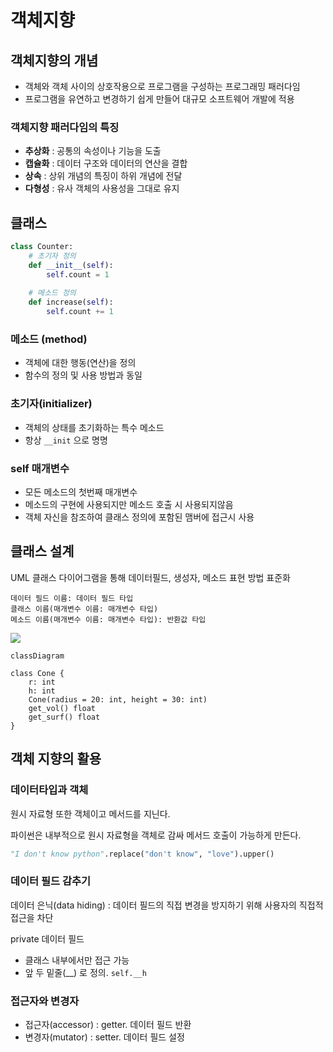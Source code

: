 # 객체지향

## 객체지향의 개념

* 객체와 객체 사이의 상호작용으로 프로그램을 구성하는 프로그래밍 패러다임
* 프로그램을 유연하고 변경하기 쉽게 만들어 대규모 소프트웨어 개발에 적용 

### 객체지향 패러다임의 특징

* **추상화** : 공통의 속성이나 기능을 도출
* **캡슐화** : 데이터 구조와 데이터의 연산을 결합
* **상속** : 상위 개념의 특징이 하위 개념에 전달
* **다형성** : 유사 객체의 사용성을 그대로 유지

## 클래스

```py
class Counter:
    # 초기자 정의
    def __init__(self):
        self.count = 1
    
    # 메소드 정의
    def increase(self):
        self.count += 1
```

### 메소드 (method)

* 객체에 대한 행동(연산)을 정의
* 함수의 정의 및 사용 방법과 동일

### 초기자(initializer)

* 객체의 상태를 초기화하는 특수 메소드
* 항상 `__init` 으로 명명

### self 매개변수

* 모든 메소드의 첫번째 매개변수
* 메소드의 구현에 사용되지만 메소드 호출 시 사용되지않음
* 객체 자신을 참조하여 클래스 정의에 포함된 맴버에 접근시 사용

## 클래스 설계

UML 클래스 다이어그램을 통해 데이터필드, 생성자, 메소드 표현 방법 표준화

```
데이터 필드 이름: 데이터 필드 타입
클래스 이름(매개변수 이름: 매개변수 타입)
메소드 이름(매개변수 이름: 매개변수 타입): 반환값 타입
```

[![](https://mermaid.ink/img/pako:eNpNjzsLwzAMhP-K0ZRAhtJuhk7t2qmroYhYTgx-FFsulJD_XucBqRadPt1wN0EfNYGE3mHOd4tDQq-CCustbjGQmFQQdZIUNvCmxz-9eJqE2pYsruJ8Wl-dGMkOI1dy2Ui7uQfi1ye6phXGReQD5pLMQWfowFPyaHUNtyZQwCN5UiCr1GSwOFawWbFwfH5DD5JToQ7KWyPTXgekQZcrJW05psdeeFnzD0rpU5Y?type=png)](https://mermaid.live/edit#pako:eNpNjzsLwzAMhP-K0ZRAhtJuhk7t2qmroYhYTgx-FFsulJD_XucBqRadPt1wN0EfNYGE3mHOd4tDQq-CCustbjGQmFQQdZIUNvCmxz-9eJqE2pYsruJ8Wl-dGMkOI1dy2Ui7uQfi1ye6phXGReQD5pLMQWfowFPyaHUNtyZQwCN5UiCr1GSwOFawWbFwfH5DD5JToQ7KWyPTXgekQZcrJW05psdeeFnzD0rpU5Y)

```puml
classDiagram

class Cone {
    r: int
    h: int
    Cone(radius = 20: int, height = 30: int)
    get_vol() float
    get_surf() float
}
```

## 객체 지향의 활용

### 데이터타입과 객체 

원시 자료형 또한 객체이고 메서드를 지닌다.

파이썬은 내부적으로 원시 자료형을 객체로 감싸 메서드 호출이 가능하게 만든다.

```py
"I don't know python".replace("don't know", "love").upper()
```

### 데이터 필드 감추기

데이터 은닉(data hiding) : 데이터 필드의 직접 변경을 방지하기 위해 사용자의 직접적 접근을 차단

private 데이터 필드
* 클래스 내부에서만 접근 가능
* 앞 두 밑줄(__) 로 정의. `self.__h`

### 접근자와 변경자

* 접근자(accessor) : getter. 데이터 필드 반환
* 변경자(mutator) : setter. 데이터 필드 설정
